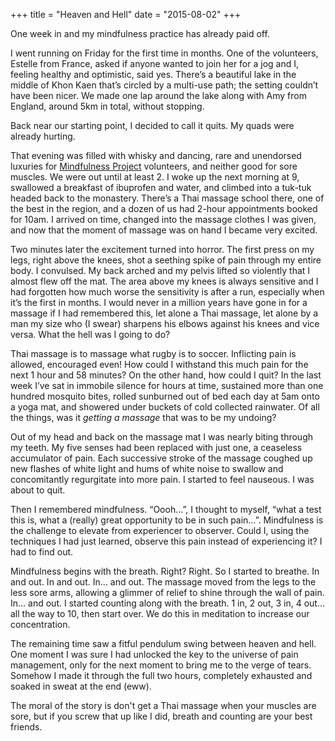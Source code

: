 +++
title = "Heaven and Hell"
date = "2015-08-02"
+++

One week in and my mindfulness practice has already paid off.

I went running on Friday for the first time in months. One of the volunteers, Estelle from France, asked if anyone wanted to join her for a jog and I, feeling healthy and optimistic, said yes. There’s a beautiful lake in the middle of Khon Kaen that’s circled by a multi-use path; the setting couldn’t have been nicer. We made one lap around the lake along with Amy from England, around 5km in total, without stopping.

Back near our starting point, I decided to call it quits. My quads were already hurting.

That evening was filled with whisky and dancing, rare and unendorsed luxuries for [Mindfulness Project](http://www.mindfulness-project.org/) volunteers, and neither good for sore muscles. We were out until at least 2. I woke up the next morning at 9, swallowed a breakfast of ibuprofen and water, and climbed into a tuk-tuk headed back to the monastery. There’s a Thai massage school there, one of the best in the region, and a dozen of us had 2-hour appointments booked for 10am. I arrived on time, changed into the massage clothes I was given, and now that the moment of massage was on hand I became very excited.

Two minutes later the excitement turned into horror. The first press on my legs, right above the knees, shot a seething spike of pain through my entire body. I convulsed. My back arched and my pelvis lifted so violently that I almost flew off the mat. The area above my knees is always sensitive and I had forgotten how much worse the sensitivity is after a run, especially when it’s the first in months. I would never in a million years have gone in for a massage if I had remembered this, let alone a Thai massage, let alone by a man my size who (I swear) sharpens his elbows against his knees and vice versa. What the hell was I going to do?

Thai massage is to massage what rugby is to soccer. Inflicting pain is allowed, encouraged even! How could I withstand this much pain for the next 1 hour and 58 minutes? On the other hand, how could I quit? In the last week I’ve sat in immobile silence for hours at time, sustained more than one hundred mosquito bites, rolled sunburned out of bed each day at 5am onto a yoga mat, and showered under buckets of cold collected rainwater. Of all the things, was it *getting a massage* that was to be my undoing?

Out of my head and back on the massage mat I was nearly biting through my teeth. My five senses had been replaced with just one, a ceaseless accumulator of pain. Each successive stroke of the massage coughed up new flashes of white light and hums of white noise to swallow and concomitantly regurgitate into more pain. I started to feel nauseous. I was about to quit.

Then I remembered mindfulness. “Oooh…”, I thought to myself, “what a test this is, what a (really) great opportunity to be in such pain…”. Mindfulness is the challenge to elevate from experiencer to observer. Could I, using the techniques I had just learned, observe this pain instead of experiencing it? I had to find out.

Mindfulness begins with the breath. Right? Right. So I started to breathe. In and out. In and out. In… and out. The massage moved from the legs to the less sore arms, allowing a glimmer of relief to shine through the wall of pain. In… and out. I started counting along with the breath. 1 in, 2 out, 3 in, 4 out… all the way to 10, then start over. We do this in meditation to increase our concentration.

The remaining time saw a fitful pendulum swing between heaven and hell. One moment I was sure I had unlocked the key to the universe of pain management, only for the next moment to bring me to the verge of tears. Somehow I made it through the full two hours, completely exhausted and soaked in sweat at the end (eww).

The moral of the story is don't get a Thai massage when your muscles are sore, but if you screw that up like I did, breath and counting are your best friends.

